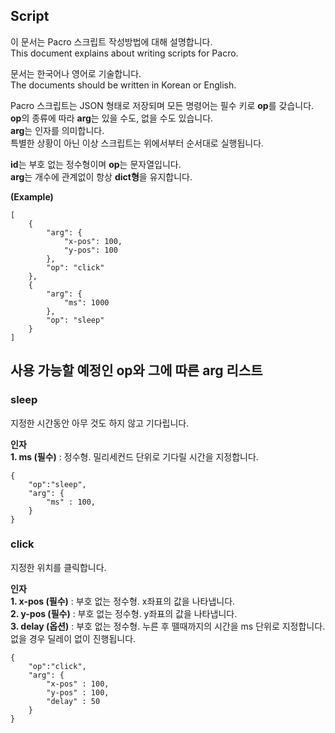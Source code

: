 ## Script

이 문서는 Pacro 스크립트 작성방법에 대해 설명합니다.  
This document explains about writing scripts for Pacro.  

문서는 한국어나 영어로 기술합니다.  
The documents should be written in Korean or English.  

Pacro 스크립트는 JSON 형태로 저장되며 모든 명령어는 필수 키로 **op**를 갖습니다.  
**op**의 종류에 따라 **arg**는 있을 수도, 없을 수도 있습니다.  
**arg**는 인자를 의미합니다.   
특별한 상황이 아닌 이상 스크립트는 위에서부터 순서대로 실행됩니다.  

**id**는 부호 없는 정수형이며 **op**는 문자열입니다.  
**arg**는 개수에 관계없이 항상 **dict형**을 유지합니다.  

**(Example)**
```
[
    {
        "arg": {
            "x-pos": 100,
            "y-pos": 100
        },
        "op": "click"
    },
    {
        "arg": {
            "ms": 1000
        },
        "op": "sleep"
    }
]
```


사용 가능할 예정인 **op**와 그에 따른 **arg** 리스트  
---

### sleep

지정한 시간동안 아무 것도 하지 않고 기다립니다.

**인자**  
**1. ms (필수)** : 정수형. 밀리세컨드 단위로 기다릴 시간을 지정합니다.

```
{
    "op":"sleep",
    "arg": {
        "ms" : 100,
    }
}
```

### click

지정한 위치를 클릭합니다.

**인자**  
**1. x-pos (필수)** : 부호 없는 정수형. x좌표의 값을 나타냅니다.  
**2. y-pos (필수)** : 부호 없는 정수형. y좌표의 값을 나타냅니다.  
**3. delay (옵션)** : 부호 없는 정수형. 누른 후 뗄때까지의 시간을 ms 단위로 지정합니다. 없을 경우 딜레이 없이 진행됩니다.  

```
{
    "op":"click",
    "arg": {
        "x-pos" : 100,
        "y-pos" : 100,
        "delay" : 50
    }
}
```
